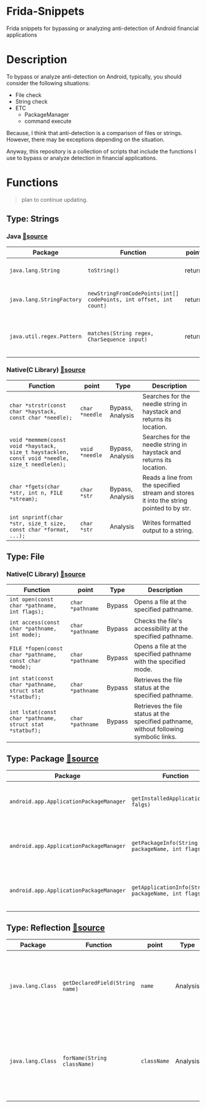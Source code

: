 # Frida-Snippets

Frida snippets for bypassing or analyzing anti-detection of Android financial applications

# Description

To bypass or analyze anti-detection on Android, typically, you should consider the following situations:

- File check
- String check
- ETC
    - PackageManager
    - command execute

Because, I think that anti-detection is a comparison of files or strings. However, there may be exceptions depending on the situation.

Anyway, this repository is a collection of scripts that include the functions I use to bypass or analyze detection in financial applications.

# Functions

> plan to continue updating.
> 

## Type: Strings

### Java [🔗source](/java_string_related.js)

| Package | Function | point | Type | Description |
| --- | --- | --- | --- | --- |
| `java.lang.String` | `toString()` | return | Analysis | Returns the representation of the string. |
| `java.lang.StringFactory` | `newStringFromCodePoints(int[] codePoints, int offset, int count)` | return | Analysis | Creates a string from the code point array. |
| `java.util.regex.Pattern` | `matches(String regex, CharSequence input)` | return | Bypass | Checks if the input matches the given regular expression. |

### Native(C Library) [🔗source](/native_string_related.js)

| Function | point | Type | Description |
| --- | --- | --- | --- |
| `char *strstr(const char *haystack, const char *needle);` | `char *needle` | Bypass, Analysis | Searches for the needle string in haystack and returns its location. |
| `void *memmem(const void *haystack, size_t haystacklen, const void *needle, size_t needlelen);` | `void *needle` | Bypass, Analysis | Searches for the needle string in haystack and returns its location. |
| `char *fgets(char *str, int n, FILE *stream);` | `char *str` | Bypass, Analysis | Reads a line from the specified stream and stores it into the string pointed to by str. |
| `int snprintf(char *str, size_t size, const char *format, ...);` | `char *str` | Analysis | Writes formatted output to a string. |

## Type: File

### Native(C Library) [🔗source](/native_file_related.js)

| Function | point | Type | Description |
| --- | --- | --- | --- |
| `int open(const char *pathname, int flags);` | `char *pathname` | Bypass | Opens a file at the specified pathname. |
| `int access(const char *pathname, int mode);` | `char *pathname` | Bypass | Checks the file's accessibility at the specified pathname. |
| `FILE *fopen(const char *pathname, const char *mode);` | `char *pathname` | Bypass | Opens a file at the specified pathname with the specified mode. |
| `int stat(const char *pathname, struct stat *statbuf);` | `char *pathname` | Bypass | Retrieves the file status at the specified pathname. |
| `int lstat(const char *pathname, struct stat *statbuf);` | `char *pathname` | Bypass | Retrieves the file status at the specified pathname, without following symbolic links. |

## Type: Package [🔗source](/java_package_related.js)

| Package | Function | point | Type | Description |
| --- | --- | --- | --- | --- |
| `android.app.ApplicationPackageManager` | `getInstalledApplications(int falgs)` | return | Bypass | Retrieves all installed applications on the device. |
| `android.app.ApplicationPackageManager` | `getPackageInfo(String packageName, int flags)` | return | Bypass | Retrieves detailed information about the specified package. |
| `android.app.ApplicationPackageManager` | `getApplicationInfo(String packageName, int flags)` | return | Bypass | Retrieves detailed data about a single app. |

## Type: Reflection [🔗source](/java_reflect_related.js)

| Package | Function | point | Type | Description |
| --- | --- | --- | --- | --- |
| `java.lang.Class` | `getDeclaredField(String name)` | `name` | Analysis | Retrieves a Field object that reflects the specified declared field of the class or interface. |
| `java.lang.Class` | `forName(String className)` | `className` | Analysis | Returns the Class object associated with the class or interface with the given string name. |